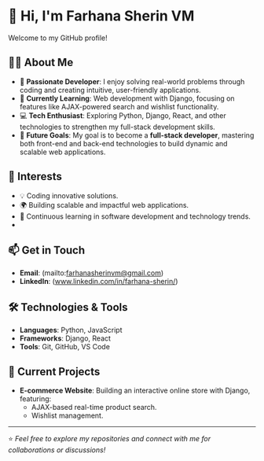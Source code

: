 # 👋 Hi, I'm Farhana Sherin VM  

Welcome to my GitHub profile!  

## 👩‍💻 About Me  
- 🌟 **Passionate Developer**: I enjoy solving real-world problems through coding and creating intuitive, user-friendly applications.  
- 🌱 **Currently Learning**: Web development with Django, focusing on features like AJAX-powered search and wishlist functionality.  
- 💻 **Tech Enthusiast**: Exploring Python, Django, React, and other technologies to strengthen my full-stack development skills.  
- 🚀 **Future Goals**: My goal is to become a **full-stack developer**, mastering both front-end and back-end technologies to build dynamic and scalable web applications.  

## 👀 Interests  
- 💡 Coding innovative solutions.  
- 🌍 Building scalable and impactful web applications.  
- 📖 Continuous learning in software development and technology trends.
- 
## 📫 Get in Touch  
- **Email**: (mailto:farhanasherinvm@gmail.com)  
- **LinkedIn**: (www.linkedin.com/in/farhana-sherin/) 

## 🛠️ Technologies & Tools  
- **Languages**: Python, JavaScript  
- **Frameworks**: Django, React  
- **Tools**: Git, GitHub, VS Code  

## 🌟 Current Projects  
- **E-commerce Website**: Building an interactive online store with Django, featuring:  
  - AJAX-based real-time product search.  
  - Wishlist management.  

---

⭐️ *Feel free to explore my repositories and connect with me for collaborations or discussions!*  
<!---
farhanasherinvm/farhanasherinvm is a ✨ special ✨ repository because its `README.md` (this file) appears on your GitHub profile.
You can click the Preview link to take a look at your changes.
--->
